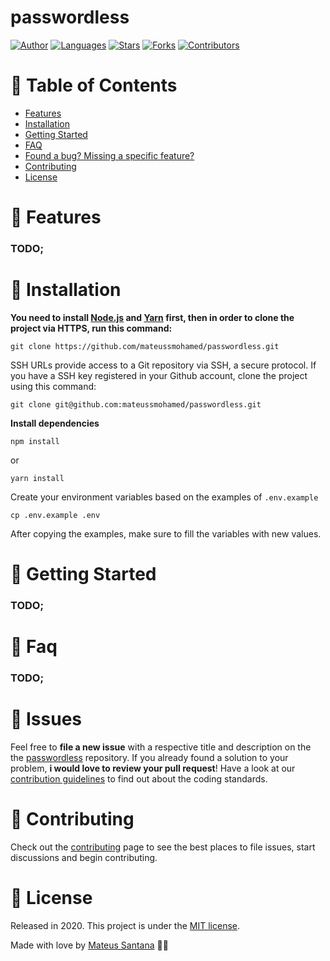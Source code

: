 # passwordless

[![Author](https://img.shields.io/badge/author-mateussmohamed-D54F44?style=flat-square)](https://github.com/mateussmohamed)
[![Languages](https://img.shields.io/github/languages/count/mateussmohamed/passwordless?color=%23D54F44&style=flat-square)](#)
[![Stars](https://img.shields.io/github/stars/mateussmohamed/passwordless?color=D54F44&style=flat-square)](https://github.com/mateussmohamed/passwordless/stargazers)
[![Forks](https://img.shields.io/github/forks/mateussmohamed/passwordless?color=%23D54F44&style=flat-square)](https://github.com/mateussmohamed/passwordless/network/members)
[![Contributors](https://img.shields.io/github/contributors/mateussmohamed/passwordless?color=D54F44&style=flat-square)](https://github.com/mateussmohamed/passwordless/graphs/contributors)


# :pushpin: Table of Contents

* [Features](#rocket-features)
* [Installation](#construction_worker-installation)
* [Getting Started](#runner-getting-started)
* [FAQ](#postbox-faq)
* [Found a bug? Missing a specific feature?](#bug-issues)
* [Contributing](#tada-contributing)
* [License](#closed_book-license)


# :rocket: Features

### TODO;

# :construction_worker: Installation

**You need to install [Node.js](https://nodejs.org/en/download/) and [Yarn](https://yarnpkg.com/) first, then in order to clone the project via HTTPS, run this command:**

```git clone https://github.com/mateussmohamed/passwordless.git```

SSH URLs provide access to a Git repository via SSH, a secure protocol. If you have a SSH key registered in your Github account, clone the project using this command:

```git clone git@github.com:mateussmohamed/passwordless.git```

**Install dependencies**

```npm install```

or

```yarn install```

Create your environment variables based on the examples of ```.env.example```

```cp .env.example .env```

After copying the examples, make sure to fill the variables with new values.

# :runner: Getting Started

### TODO;

# :postbox: Faq

### TODO;

# :bug: Issues

Feel free to **file a new issue** with a respective title and description on the the [passwordless](https://github.com/mateussmohamed/passwordless/issues) repository. If you already found a solution to your problem, **i would love to review your pull request**! Have a look at our [contribution guidelines](https://github.com/mateussmohamed/passwordless/blob/master/.github/contributing.md) to find out about the coding standards.

# :tada: Contributing

Check out the [contributing](https://github.com/mateussmohamed/passwordless/blob/master/.github/contributing.md) page to see the best places to file issues, start discussions and begin contributing.

# :closed_book: License

Released in 2020.
This project is under the [MIT license](https://github.com/mateussmohamed/passwordless/blob/master/LICENSE).

Made with love by [Mateus Santana](https://github.com/mateussmohamed) 🖤🚀